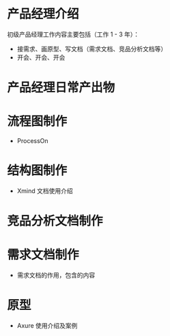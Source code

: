 # 产品经理介绍

初级产品经理工作内容主要包括（工作 1 - 3 年）：

- 接需求、画原型、写文档（需求文档、竞品分析文档等）
- 开会、开会、开会

# 产品经理日常产出物

# 流程图制作

- ProcessOn

# 结构图制作

- Xmind 文档使用介绍

# 竞品分析文档制作

# 需求文档制作

- 需求文档的作用，包含的内容

# 原型

- Axure 使用介绍及案例
